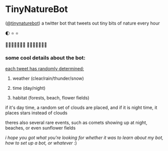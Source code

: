 # TinyNatureBot

([@tinynaturebot](https://twitter.com/tinynaturebot))
a twitter bot that tweets out tiny bits of nature every hour

🌓          ⭐
     ⭐                         
                                   
🌳🌱🌳🌳🌳🌿🌳
🌳🌳🌳🌳🌳🌳🌿

<h3>some cool details about the bot:</h3>
<span style="text-decoration: underline;">each tweet has randomly determined:</span>

1. weather (clear/rain/thunder/snow)

2. time (day/night)

3. habitat (forests, beach, flower fields)


if it's day time, a random set of clouds are placed, and if it is night time, it places stars instead of clouds

theres also several rare events, such as comets showing up at night, beaches, or even sunflower fields

<i>i hope you got what you're looking for whether it was to learn about my bot, how to set up a bot, or whatever</i>  :)
